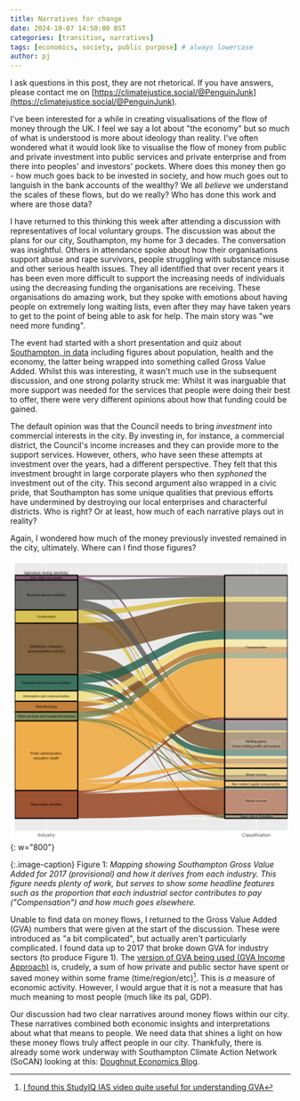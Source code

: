 ```yaml
---
title: Narratives for change
date: 2024-10-07 14:50:00 BST
categories: [transition, narratives]
tags: [economics, society, public purpose] # always lowercase
author: pj
---
```

I ask questions in this post, they are not rhetorical. If you have answers, please contact me on [https://climatejustice.social/@PenguinJunk](https://climatejustice.social/@PenguinJunk).

I've been interested for a while in creating visualisations of the flow of money through the UK. I feel we say a lot about "the economy" but so much of what is understood is more about ideology than reality. I've often wondered what it would look like to visualise the flow of money from public and private investment into public services and private enterprise and from there into peoples' and investors' pockets. Where does this money then go - how much goes back to be invested in society, and how much goes out to languish in the bank accounts of the wealthy? We all *believe* we understand the scales of these flows, but do we really? Who has done this work and where are those data?

I have returned to this thinking this week after attending a discussion with representatives of local voluntary groups. The discussion was about the plans for our city, Southampton, my home for 3 decades. The conversation was insightful. Others in attendance spoke about how their organisations support abuse and rape survivors, people struggling with substance misuse and other serious health issues. They all identified that over recent years it has been even more difficult to support the increasing needs of individuals using the decreasing funding the organisations are receiving. These organisations do amazing work, but they spoke with emotions about having people on extremely long waiting lists, even after they may have taken years to get to the point of being able to ask for help. The main story was "we need more funding".

The event had started with a short presentation and quiz about [Southampton, in data](https://data.southampton.gov.uk/) including figures about population, health and the economy, the latter being wrapped into something called Gross Value Added. Whilst this was interesting, it wasn't much use in the subsequent discussion, and one strong polarity struck me: Whilst it was inarguable that more support was needed for the services that people were doing their best to offer, there were very different opinions about how that funding could be gained.

The default opinion was that the Council needs to bring *investment* into commercial interests in the city. By investing in, for instance, a commercial district, the Council's income increases and they can provide more to the support services. However, others, who have seen these attempts at investment over the years, had a different perspective. They felt that this investment brought in large corporate players who then *syphoned* the investment out of the city. This second argument also wrapped in a civic pride, that Southampton has some unique qualities that previous efforts have undermined by destroying our local enterprises and characterful districts. Who is right? Or at least, how much of each narrative plays out in reality?

Again, I wondered how much of the money previously invested remained in the city, ultimately. Where can I find those figures?

![moneyflow](/assets/img/moneyflows_gva.png){: w="800"}

{:.image-caption}
Figure 1: *Mapping showing Southampton Gross Value Added for 2017 (provisional) and how it derives from each industry. This figure needs plenty of work, but serves to show some headline features such as the proportion that each industrial sector contributes to pay ("Compensation") and how much goes elsewhere.*

Unable to find data on money flows, I returned to the Gross Value Added (GVA) numbers that were given at the start of the discussion. These were introduced as "a bit complicated", but actually aren't particularly complicated. I found data up to 2017 that broke down GVA for industry sectors (to produce Figure 1). The [version of GVA being used (GVA Income Approach)](https://www.ons.gov.uk/economy/grossvalueaddedgva/bulletins/regionalgrossvalueaddedincomeapproach/latest) is, crudely, a sum of how private and public sector have spent or saved money within some frame (time/region/etc)[^gvavid]. This is *a* measure of economic activity. However, I would argue that it is not a measure that has much meaning to most people (much like its pal, GDP).

[^gvavid]: [I found this StudyIQ IAS video quite useful for understanding GVA](https://www.youtube.com/watch?v=Rl-Nx37T74Y&ab_channel=StudyIQIAS)

Our discussion had two clear narratives around money flows within our city. These narratives combined both economic insights and interpretations about what that means to people. We need data that shines a light on how these money flows truly affect people in our city. Thankfully, there is already some work underway with Southampton Climate Action Network (SoCAN) looking at this: [Doughnut Economics Blog](https://www.sotoncan.org.uk/doughnut-economics-workshop-bl/).

